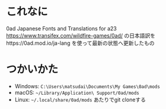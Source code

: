# これなに
0ad Japanese Fonts and Translations for a23
https://www.transifex.com/wildfire-games/0ad/ の日本語訳をhttps://0ad.mod.io/ja-lang を使って最新の状態へ更新したもの
# つかいかた

* Windows: `C:\Users\matsudai\Documents\My Games\0ad\mods`
* macOS: `~/Library/Application\ Support/0ad/mods`
* Linux: `~/.local/share/0ad/mods`
あたりでgit cloneする
